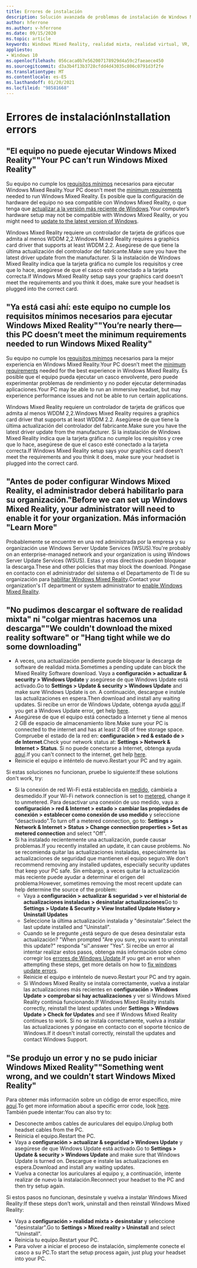 ```yaml
---
title: Errores de instalación
description: Solución avanzada de problemas de instalación de Windows Mixed Reality que va más allá de nuestra documentación de soporte técnico estándar para el consumidor.
author: hferrone
ms.author: v-hferrone
ms.date: 09/15/2020
ms.topic: article
keywords: Windows Mixed Reality, realidad mixta, realidad virtual, VR, MR, solución de problemas, errores, ayuda, soporte técnico, instalación
appliesto:
- Windows 10
ms.openlocfilehash: 056caca0b7e562007178929d4a59c2faeaece450
ms.sourcegitcommit: d3a3b4f13b3728cfdd4d43035c806c0791d3f2fe
ms.translationtype: MT
ms.contentlocale: es-ES
ms.lasthandoff: 01/20/2021
ms.locfileid: "98581668"
---
```

# <a name="installation-errors"></a><span data-ttu-id="9d154-104">Errores de instalación</span><span class="sxs-lookup"><span data-stu-id="9d154-104">Installation errors</span></span>

## <a name="your-pc-cant-run-windows-mixed-reality"></a><span data-ttu-id="9d154-105">"El equipo no puede ejecutar Windows Mixed Reality"</span><span class="sxs-lookup"><span data-stu-id="9d154-105">"Your PC can’t run Windows Mixed Reality"</span></span>

<span data-ttu-id="9d154-106">Su equipo no cumple los [requisitos mínimos](https://support.microsoft.com/help/4039260/windows-10-mixed-reality-pc-hardware-guidelines) necesarios para ejecutar Windows Mixed Reality.</span><span class="sxs-lookup"><span data-stu-id="9d154-106">Your PC doesn’t meet the [minimum requirements](https://support.microsoft.com/help/4039260/windows-10-mixed-reality-pc-hardware-guidelines) needed to run Windows Mixed Reality.</span></span> <span data-ttu-id="9d154-107">Es posible que la configuración de hardware del equipo no sea compatible con Windows Mixed Reality, o que tenga que [actualizar a la versión más reciente de Windows](https://support.microsoft.com/help/12373/windows-update-faq).</span><span class="sxs-lookup"><span data-stu-id="9d154-107">Your computer’s hardware setup may not be compatible with Windows Mixed Reality, or you might need to [update to the latest version of Windows](https://support.microsoft.com/help/12373/windows-update-faq).</span></span> 

<span data-ttu-id="9d154-108">Windows Mixed Reality requiere un controlador de tarjeta de gráficos que admita al menos WDDM 2,2.</span><span class="sxs-lookup"><span data-stu-id="9d154-108">Windows Mixed Reality requires a graphics card driver that supports at least WDDM 2.2.</span></span> <span data-ttu-id="9d154-109">Asegúrese de que tiene la última actualización del controlador del fabricante.</span><span class="sxs-lookup"><span data-stu-id="9d154-109">Make sure you have the latest driver update from the manufacturer.</span></span> <span data-ttu-id="9d154-110">Si la instalación de Windows Mixed Reality indica que la tarjeta gráfica no cumple los requisitos y cree que lo hace, asegúrese de que el casco esté conectado a la tarjeta correcta.</span><span class="sxs-lookup"><span data-stu-id="9d154-110">If Windows Mixed Reality setup says your graphics card doesn’t meet the requirements and you think it does, make sure your headset is plugged into the correct card.</span></span>

## <a name="youre-nearly-therethis-pc-doesnt-meet-the-minimum-requirements-needed-to-run-windows-mixed-reality"></a><span data-ttu-id="9d154-111">"Ya está casi ahí: este equipo no cumple los requisitos mínimos necesarios para ejecutar Windows Mixed Reality"</span><span class="sxs-lookup"><span data-stu-id="9d154-111">"You’re nearly there—this PC doesn’t meet the minimum requirements needed to run Windows Mixed Reality"</span></span>

<span data-ttu-id="9d154-112">Su equipo no cumple los [requisitos mínimos](https://support.microsoft.com/help/4039260/windows-10-mixed-reality-pc-hardware-guidelines) necesarios para la mejor experiencia en Windows Mixed Reality.</span><span class="sxs-lookup"><span data-stu-id="9d154-112">Your PC doesn’t meet the [minimum requirements](https://support.microsoft.com/help/4039260/windows-10-mixed-reality-pc-hardware-guidelines) needed for the best experience in Windows Mixed Reality.</span></span> <span data-ttu-id="9d154-113">Es posible que el equipo pueda ejecutar un casco envolvente, pero puede experimentar problemas de rendimiento y no poder ejecutar determinadas aplicaciones.</span><span class="sxs-lookup"><span data-stu-id="9d154-113">Your PC may be able to run an immersive headset, but may experience performance issues and not be able to run certain applications.</span></span>

<span data-ttu-id="9d154-114">Windows Mixed Reality requiere un controlador de tarjeta de gráficos que admita al menos WDDM 2,2.</span><span class="sxs-lookup"><span data-stu-id="9d154-114">Windows Mixed Reality requires a graphics card driver that supports at least WDDM 2.2.</span></span> <span data-ttu-id="9d154-115">Asegúrese de que tiene la última actualización del controlador del fabricante.</span><span class="sxs-lookup"><span data-stu-id="9d154-115">Make sure you have the latest driver update from the manufacturer.</span></span> <span data-ttu-id="9d154-116">Si la instalación de Windows Mixed Reality indica que la tarjeta gráfica no cumple los requisitos y cree que lo hace, asegúrese de que el casco esté conectado a la tarjeta correcta.</span><span class="sxs-lookup"><span data-stu-id="9d154-116">If Windows Mixed Reality setup says your graphics card doesn’t meet the requirements and you think it does, make sure your headset is plugged into the correct card.</span></span>

## <a name="before-we-can-set-up-windows-mixed-reality-your-administrator-will-need-to-enable-it-for-your-organization-learn-more"></a><span data-ttu-id="9d154-117">"Antes de poder configurar Windows Mixed Reality, el administrador deberá habilitarlo para su organización.</span><span class="sxs-lookup"><span data-stu-id="9d154-117">"Before we can set up Windows Mixed Reality, your administrator will need to enable it for your organization.</span></span> <span data-ttu-id="9d154-118">Más información "</span><span class="sxs-lookup"><span data-stu-id="9d154-118">Learn More"</span></span>

<span data-ttu-id="9d154-119">Probablemente se encuentre en una red administrada por la empresa y su organización use Windows Server Update Services (WSUS).</span><span class="sxs-lookup"><span data-stu-id="9d154-119">You're probably on an enterprise-managed network and your organization is using Windows Server Update Services (WSUS).</span></span> <span data-ttu-id="9d154-120">Estas y otras directivas pueden bloquear la descarga.</span><span class="sxs-lookup"><span data-stu-id="9d154-120">These and other policies that may block the download.</span></span> <span data-ttu-id="9d154-121">Póngase en contacto con el administrador del sistema o el Departamento de TI de su organización para [habilitar Windows Mixed Reality](/windows/application-management/manage-windows-mixed-reality#enable).</span><span class="sxs-lookup"><span data-stu-id="9d154-121">Contact your organization's IT department or system administrator to [enable Windows Mixed Reality](/windows/application-management/manage-windows-mixed-reality#enable).</span></span>

## <a name="we-couldnt-download-the-mixed-reality-software-or-hang-tight-while-we-do-some-downloading"></a><span data-ttu-id="9d154-122">"No pudimos descargar el software de realidad mixta" ni "colgar mientras hacemos una descarga"</span><span class="sxs-lookup"><span data-stu-id="9d154-122">"We couldn't download the mixed reality software" or "Hang tight while we do some downloading"</span></span>

* <span data-ttu-id="9d154-123">A veces, una actualización pendiente puede bloquear la descarga de software de realidad mixta.</span><span class="sxs-lookup"><span data-stu-id="9d154-123">Sometimes a pending update can block the Mixed Reality Software download.</span></span> <span data-ttu-id="9d154-124">Vaya a **configuración > actualizar & security > Windows Update** y asegúrese de que Windows Update está activado.</span><span class="sxs-lookup"><span data-stu-id="9d154-124">Go to **Settings > Update & security > Windows Update** and make sure Windows Update is on.</span></span> <span data-ttu-id="9d154-125">A continuación, descargue e instale las actualizaciones en espera.</span><span class="sxs-lookup"><span data-stu-id="9d154-125">Then download and install any waiting updates.</span></span> <span data-ttu-id="9d154-126">Si recibe un error de Windows Update, obtenga ayuda [aquí](https://support.microsoft.com/help/10164/fix-windows-update-errors).</span><span class="sxs-lookup"><span data-stu-id="9d154-126">If you get a Windows Update error, get help [here](https://support.microsoft.com/help/10164/fix-windows-update-errors).</span></span>
* <span data-ttu-id="9d154-127">Asegúrese de que el equipo está conectado a Internet y tiene al menos 2 GB de espacio de almacenamiento libre.</span><span class="sxs-lookup"><span data-stu-id="9d154-127">Make sure your PC is connected to the internet and has at least 2 GB of free storage space.</span></span> <span data-ttu-id="9d154-128">Compruebe el estado de la red en: **configuración > red & estado de > de Internet**.</span><span class="sxs-lookup"><span data-stu-id="9d154-128">Check your network status at: **Settings > Network & Internet > Status**.</span></span> <span data-ttu-id="9d154-129">Si no puede conectarse a Internet, obtenga ayuda [aquí](https://support.microsoft.com/help/10741/windows-10-fix-network-connection-issues).</span><span class="sxs-lookup"><span data-stu-id="9d154-129">If you can't connect to the internet, get help [here](https://support.microsoft.com/help/10741/windows-10-fix-network-connection-issues).</span></span>  
* <span data-ttu-id="9d154-130">Reinicie el equipo e inténtelo de nuevo.</span><span class="sxs-lookup"><span data-stu-id="9d154-130">Restart your PC and try again.</span></span> 

<span data-ttu-id="9d154-131">Si estas soluciones no funcionan, pruebe lo siguiente:</span><span class="sxs-lookup"><span data-stu-id="9d154-131">If these solutions don't work, try:</span></span>
* <span data-ttu-id="9d154-132">Si la conexión de red Wi-Fi está establecida en [medido](https://support.microsoft.com//help/17452/windows-metered-internet-connections-faq), cámbiela a desmedido.</span><span class="sxs-lookup"><span data-stu-id="9d154-132">If your Wi-Fi network connection is set to [metered](https://support.microsoft.com//help/17452/windows-metered-internet-connections-faq), change it to unmetered.</span></span> <span data-ttu-id="9d154-133">Para desactivar una conexión de uso medido, vaya a: **configuración > red & Internet > estado > cambiar las propiedades de conexión > establecer como conexión de uso medido** y seleccione "desactivado".</span><span class="sxs-lookup"><span data-stu-id="9d154-133">To turn off a metered connection, go to: **Settings > Network & Internet > Status > Change connection properties > Set as metered connection** and select "Off".</span></span>  
* <span data-ttu-id="9d154-134">Si ha instalado recientemente una actualización, puede causar problemas.</span><span class="sxs-lookup"><span data-stu-id="9d154-134">If you recently installed an update, it can cause problems.</span></span> <span data-ttu-id="9d154-135">No se recomienda quitar las actualizaciones instaladas, especialmente las actualizaciones de seguridad que mantienen el equipo seguro.</span><span class="sxs-lookup"><span data-stu-id="9d154-135">We don’t recommend removing any installed updates, especially security updates that keep your PC safe.</span></span> <span data-ttu-id="9d154-136">Sin embargo, a veces quitar la actualización más reciente puede ayudar a determinar el origen del problema:</span><span class="sxs-lookup"><span data-stu-id="9d154-136">However, sometimes removing the most recent update can help determine the source of the problem:</span></span> 
    * <span data-ttu-id="9d154-137">Vaya a **configuración > actualizar & seguridad > ver el historial de actualizaciones instaladas > desinstalar actualizaciones**</span><span class="sxs-lookup"><span data-stu-id="9d154-137">Go to **Settings > Update & Security > View Installed Update History > Uninstall Updates**</span></span>
    * <span data-ttu-id="9d154-138">Seleccione la última actualización instalada y "desinstalar".</span><span class="sxs-lookup"><span data-stu-id="9d154-138">Select the last update installed and "Uninstall".</span></span>
    * <span data-ttu-id="9d154-139">Cuando se le pregunte ¿está seguro de que desea desinstalar esta actualización? "</span><span class="sxs-lookup"><span data-stu-id="9d154-139">When prompted "Are you sure, you want to uninstall this update?"</span></span> <span data-ttu-id="9d154-140">responda "sí".</span><span class="sxs-lookup"><span data-stu-id="9d154-140">answer "Yes".</span></span> <span data-ttu-id="9d154-141">Si recibe un error al intentar realizar estos pasos, obtenga más información sobre cómo corregir los [errores de Windows Update](https://support.microsoft.com//help/10164/fix-windows-update-errors).</span><span class="sxs-lookup"><span data-stu-id="9d154-141">If you get an error when attempting these steps, get more details on how to [fix windows update errors](https://support.microsoft.com//help/10164/fix-windows-update-errors).</span></span> 
    * <span data-ttu-id="9d154-142">Reinicie el equipo e inténtelo de nuevo.</span><span class="sxs-lookup"><span data-stu-id="9d154-142">Restart your PC and try again.</span></span> 
    * <span data-ttu-id="9d154-143">Si Windows Mixed Reality se instala correctamente, vuelva a instalar las actualizaciones más recientes en **configuración > Windows Update > comprobar si hay actualizaciones** y ver si Windows Mixed Reality continúa funcionando.</span><span class="sxs-lookup"><span data-stu-id="9d154-143">If Windows Mixed Reality installs correctly, reinstall the latest updates under **Settings > Windows Update > Check for Updates** and see if Windows Mixed Reality continues to work.</span></span> <span data-ttu-id="9d154-144">Si no se instala correctamente, vuelva a instalar las actualizaciones y póngase en contacto con el soporte técnico de Windows.</span><span class="sxs-lookup"><span data-stu-id="9d154-144">If it doesn't install correctly, reinstall the updates and contact Windows Support.</span></span> 

## <a name="something-went-wrong-and-we-couldnt-start-windows-mixed-reality"></a><span data-ttu-id="9d154-145">"Se produjo un error y no se pudo iniciar Windows Mixed Reality"</span><span class="sxs-lookup"><span data-stu-id="9d154-145">"Something went wrong, and we couldn't start Windows Mixed Reality"</span></span>
<span data-ttu-id="9d154-146">Para obtener más información sobre un código de error específico, mire [aquí](error-codes.md).</span><span class="sxs-lookup"><span data-stu-id="9d154-146">To get more information about a specific error code, look [here](error-codes.md).</span></span> <span data-ttu-id="9d154-147">También puede intentar:</span><span class="sxs-lookup"><span data-stu-id="9d154-147">You can also try to:</span></span>

* <span data-ttu-id="9d154-148">Desconecte ambos cables de auriculares del equipo.</span><span class="sxs-lookup"><span data-stu-id="9d154-148">Unplug both headset cables from the PC.</span></span>
* <span data-ttu-id="9d154-149">Reinicia el equipo.</span><span class="sxs-lookup"><span data-stu-id="9d154-149">Restart the PC.</span></span>
* <span data-ttu-id="9d154-150">Vaya a **configuración > actualizar & seguridad > Windows Update** y asegúrese de que Windows Update está activado.</span><span class="sxs-lookup"><span data-stu-id="9d154-150">Go to **Settings > Update & security > Windows Update** and make sure that Windows Update is turned on.</span></span> <span data-ttu-id="9d154-151">Descargue e instale las actualizaciones en espera.</span><span class="sxs-lookup"><span data-stu-id="9d154-151">Download and install any waiting updates.</span></span>
* <span data-ttu-id="9d154-152">Vuelva a conectar los auriculares al equipo y, a continuación, intente realizar de nuevo la instalación.</span><span class="sxs-lookup"><span data-stu-id="9d154-152">Reconnect your headset to the PC and then try setup again.</span></span>

<span data-ttu-id="9d154-153">Si estos pasos no funcionan, desinstale y vuelva a instalar Windows Mixed Reality:</span><span class="sxs-lookup"><span data-stu-id="9d154-153">If these steps don’t work, uninstall and then reinstall Windows Mixed Reality:</span></span>
* <span data-ttu-id="9d154-154">Vaya a **configuración > realidad mixta > desinstalar** y seleccione "desinstalar".</span><span class="sxs-lookup"><span data-stu-id="9d154-154">Go to **Settings > Mixed reality > Uninstall** and select "Uninstall".</span></span> 
* <span data-ttu-id="9d154-155">Reinicia tu equipo.</span><span class="sxs-lookup"><span data-stu-id="9d154-155">Restart your PC.</span></span> 
* <span data-ttu-id="9d154-156">Para volver a iniciar el proceso de instalación, simplemente conecte el casco a su PC.</span><span class="sxs-lookup"><span data-stu-id="9d154-156">To start the setup process again, just plug your headset into your PC.</span></span>
